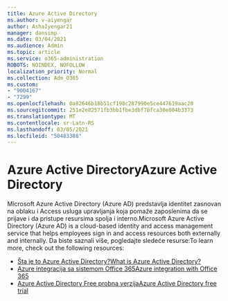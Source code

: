 ```yaml
---
title: Azure Active Directory
ms.author: v-aiyengar
author: AshaIyengar21
manager: dansimp
ms.date: 03/04/2021
ms.audience: Admin
ms.topic: article
ms.service: o365-administration
ROBOTS: NOINDEX, NOFOLLOW
localization_priority: Normal
ms.collection: Adm_O365
ms.custom:
- "9004167"
- "7299"
ms.openlocfilehash: 0a82646b18b51cf198c287990e5ce447619aac20
ms.sourcegitcommit: 251e2e82571fb3bb1fbe3dbf7bfca30e004b3373
ms.translationtype: MT
ms.contentlocale: sr-Latn-RS
ms.lasthandoff: 03/05/2021
ms.locfileid: "50483388"
---
```

# <a name="azure-active-directory"></a><span data-ttu-id="e13ce-102">Azure Active Directory</span><span class="sxs-lookup"><span data-stu-id="e13ce-102">Azure Active Directory</span></span>

<span data-ttu-id="e13ce-103">Microsoft Azure Active Directory (Azure AD) predstavlja identitet zasnovan na oblaku i Access usluga upravljanja koja pomaže zaposlenima da se prijave i da pristupe resursima spolja i interno.</span><span class="sxs-lookup"><span data-stu-id="e13ce-103">Microsoft Azure Active Directory (Azure AD) is a cloud-based identity and access management service that helps employees sign in and access resources both externally and internally.</span></span> <span data-ttu-id="e13ce-104">Da biste saznali više, pogledajte sledeće resurse:</span><span class="sxs-lookup"><span data-stu-id="e13ce-104">To learn more, check out the following resources:</span></span>

- [<span data-ttu-id="e13ce-105">Šta je to Azure Active Directory?</span><span class="sxs-lookup"><span data-stu-id="e13ce-105">What is Azure Active Directory?</span></span>](https://go.microsoft.com/fwlink/?linkid=2081145)
- [<span data-ttu-id="e13ce-106">Azure integracija sa sistemom Office 365</span><span class="sxs-lookup"><span data-stu-id="e13ce-106">Azure integration with Office 365</span></span>](https://go.microsoft.com/fwlink/?linkid=2081218)
- [<span data-ttu-id="e13ce-107">Azure Active Directory Free probna verzija</span><span class="sxs-lookup"><span data-stu-id="e13ce-107">Azure Active Directory free trial</span></span>](https://go.microsoft.com/fwlink/?linkid=2081144)
